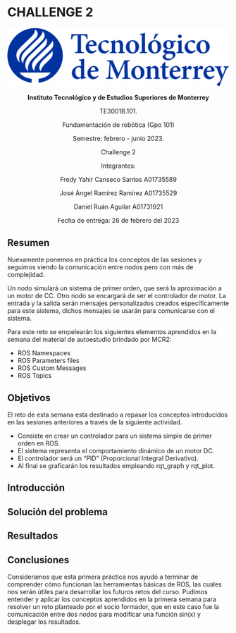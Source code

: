 # CHALLENGE 2

<p align="center">
  <img src="https://github.com/engelSprt/Retos_Manchester_Robotics/blob/main/Challenge%201/Imagenes/tecnologico-de-monterrey-blue.png" />
</p>


**<p align="center">Instituto Tecnológico y de Estudios Superiores de Monterrey</p>**
<p align="center">TE3001B.101.</p>
<p align="center">Fundamentación de robótica (Gpo 101)</p>
<p align="center">Semestre: febrero - junio 2023.</p>
<p align="center">Challenge 2</p>
<p align="center"> Integrantes:</p>
<p align="center">Fredy Yahir Canseco Santos		A01735589</p>
<p align="center">José Ángel Ramírez Ramírez		A01735529</p>
<p align="center">Daniel Ruán Aguilar			A01731921</p>
<p align="center">Fecha de entrega: 26 de febrero del 2023</p>


## Resumen

Nuevamente ponemos en práctica los conceptos de las sesiones y seguimos viendo la comunicación entre nodos pero con más de complejidad. 

Un nodo simulará un sistema de primer orden, que será la aproximación a un motor de CC.
Otro nodo se encargará de ser el controlador de motor.
La entrada y la salida serán mensajes personalizados creados específicamente para este sistema, dichos mensajes se usarán para comunicarse con el sistema.

Para este reto se empelearán los siguientes elementos aprendidos en la semana del material de autoestudio brindado por MCR2:
* ROS Namespaces
* ROS Parameters files
* ROS Custom Messages
* ROS Topics


## Objetivos
El reto de esta semana esta destinado a repasar los conceptos introducidos en las sesiones anteriores a través de la siguiente actividad.

* Consiste en crear un controlador para un sistema simple de primer orden en ROS.
* El sistema representa el comportamiento dinámico de un motor DC.
* El controlador será un “PID” (Proporcional Integral Derivativo).
* Al final se graficarán los resultados empleando rqt_graph y rqt_plot.
  

## Introducción

## Solución del problema

## Resultados

## Conclusiones

Consideramos que esta primera práctica nos ayudó a terminar de comprender cómo funcionan las herramientas básicas de ROS, las cuales nos serán útiles para desarrollar los futuros retos del curso. Pudimos entender y aplicar los conceptos aprendidos en la primera semana para resolver un reto planteado por el socio formador, que en este caso fue la comunicación entre dos nodos para modificar una función sin(x) y desplegar los resultados.



